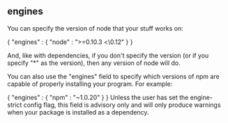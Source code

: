 ## engines

You can specify the version of node that your stuff works on:

\{ \"engines\" \: \{ \"node\" \: \"\>\=0.10.3 \<\0.12\" \} \}

And, like with dependencies, if you don't specify the version (or if you specify "*" as the version), then any version of node will do.

You can also use the "engines" field to specify which versions of npm are capable of properly installing your program. For example:

{ "engines" : { "npm" : "~1.0.20" } }
Unless the user has set the engine-strict config flag, this field is advisory only and will only produce warnings when your package is installed as a dependency.
